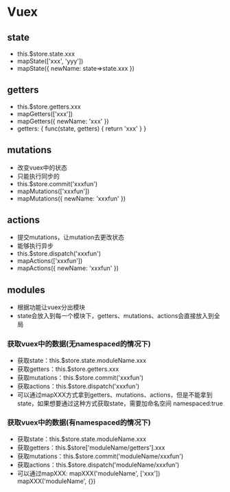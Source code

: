  # Vuex

 ## state

 - this.$store.state.xxx
 - mapState(['xxx', 'yyy']) 
 - mapState({
     newName: state=>state.xxx
 })

 ## getters

 - this.$store.getters.xxx
 - mapGetters(['xxx'])   
 - mapGetters({
     newName: 'xxx'
   })
 - getters: {
     func(state, getters) {
         return 'xxx'
     }
 } 

 ## mutations

- 改变vuex中的状态
- 只能执行同步的
- this.$store.commit('xxxfun')
- mapMutations(['xxxfun'])
- mapMutations({
    newName: 'xxxfun'
})

 ## actions

 - 提交mutations，让mutation去更改状态
 - 能够执行异步
 - this.$store.dispatch('xxxfun')
 - mapActions(['xxxfun'])
 - mapActions({
     newName: 'xxxfun'
 })

 ## modules

 - 根据功能让vuex分出模块
 - state会放入到每一个模块下，getters、mutations、actions会直接放入到全局

 ### 获取vuex中的数据(无namespaced的情况下)
 - 获取state：this.$store.state.moduleName.xxx
 - 获取getters：this.$store.getters.xxx
 - 获取mutations：this.$store.commit('xxxfun')
 - 获取actions：this.$store.dispatch('xxxfun')
 - 可以通过mapXXX方式拿到getters、mutations、actions，但是不能拿到state，如果想要通过这种方式获取state，需要加命名空间 namespaced:true

 ### 获取vuex中的数据(有namespaced的情况下)
 - 获取state：this.$store.state.moduleName.xxx
 - 获取getters：this.$store['moduleName/getters'].xxx
 - 获取mutations：this.$store.commit('moduleName/xxxfun')
 - 获取actions：this.$store.dispatch('moduleName/xxxfun')
 - 可以通过mapXXX: mapXXX('moduleName', ['xxx']) mapXXX('moduleName', {})